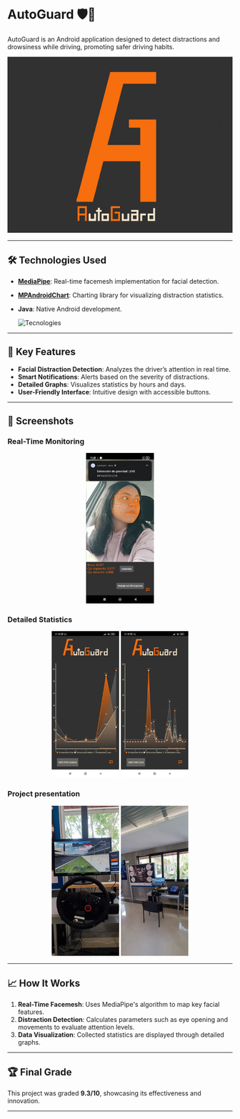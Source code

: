 # AutoGuard 🛡️🚗

AutoGuard is an Android application designed to detect distractions and drowsiness while driving, promoting safer driving habits. 
<p align="center">
    <img src="./pictures/logo-completo-color.jpg">
</p>

---

## 🛠️ Technologies Used

- **[MediaPipe](https://mediapipe.dev/)**: Real-time facemesh implementation for facial detection.
- **[MPAndroidChart](https://github.com/PhilJay/MPAndroidChart)**: Charting library for visualizing distraction statistics.
- **Java**: Native Android development.

  ![Tecnologies](./pictures/tecnoloxías.png)

---

## 🚀 Key Features

- **Facial Distraction Detection**: Analyzes the driver’s attention in real time.
- **Smart Notifications**: Alerts based on the severity of distractions.
- **Detailed Graphs**: Visualizes statistics by hours and days.
- **User-Friendly Interface**: Intuitive design with accessible buttons.

---

## 📸 Screenshots

### Real-Time Monitoring
<p align="center">
  <img src="./pictures/pantalla_monitoreo-2.jpg" alt="Monitoring 2" width="30%">
</p>

### Detailed Statistics
<p align="center">
  <img src="./pictures/estadisticas.jpg" alt="Statistics 1" width="30%">
  <img src="./pictures/estadisticas2.jpg" alt="Statistics 2" width="30%">
</p>

### Project presentation
<p align="center">
  <img src="./pictures/presentation.jpg" alt="Presentation 1" width="30%">
  <img src="./pictures/presentation2.jpg" alt="Presentation 2" width="30%">
</p>

---

## 📈 How It Works

1. **Real-Time Facemesh**: Uses MediaPipe's algorithm to map key facial features.
2. **Distraction Detection**: Calculates parameters such as eye opening and movements to evaluate attention levels.
3. **Data Visualization**: Collected statistics are displayed through detailed graphs.

---

## 🏆 Final Grade

This project was graded **9.3/10**, showcasing its effectiveness and innovation.

---
